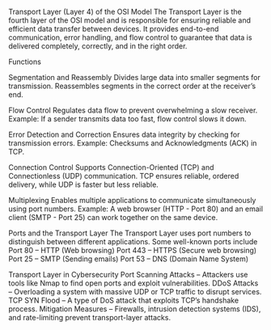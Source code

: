 Transport Layer (Layer 4) of the OSI Model
The Transport Layer is the fourth layer of the OSI model and is responsible for ensuring reliable and efficient data transfer between devices.
It provides end-to-end communication, error handling, and flow control to guarantee that data is delivered completely, correctly, and in the right order.

Functions 

Segmentation and Reassembly
Divides large data into smaller segments for transmission.
Reassembles segments in the correct order at the receiver’s end.

Flow Control
Regulates data flow to prevent overwhelming a slow receiver.
Example: If a sender transmits data too fast, flow control slows it down.

Error Detection and Correction
Ensures data integrity by checking for transmission errors.
Example: Checksums and Acknowledgments (ACK) in TCP.

Connection Control
Supports Connection-Oriented (TCP) and Connectionless (UDP) communication.
TCP ensures reliable, ordered delivery, while UDP is faster but less reliable.

Multiplexing
Enables multiple applications to communicate simultaneously using port numbers.
Example: A web browser (HTTP - Port 80) and an email client (SMTP - Port 25) can work together on the same device.

Ports and the Transport Layer
The Transport Layer uses port numbers to distinguish between different applications. Some well-known ports include
Port 80 – HTTP (Web browsing)
Port 443 – HTTPS (Secure web browsing)
Port 25 – SMTP (Sending emails)
Port 53 – DNS (Domain Name System)

Transport Layer in Cybersecurity
Port Scanning Attacks – Attackers use tools like Nmap to find open ports and exploit vulnerabilities.
DDoS Attacks – Overloading a system with massive UDP or TCP traffic to disrupt services.
TCP SYN Flood – A type of DoS attack that exploits TCP’s handshake process.
Mitigation Measures – Firewalls, intrusion detection systems (IDS), and rate-limiting prevent transport-layer attacks.
